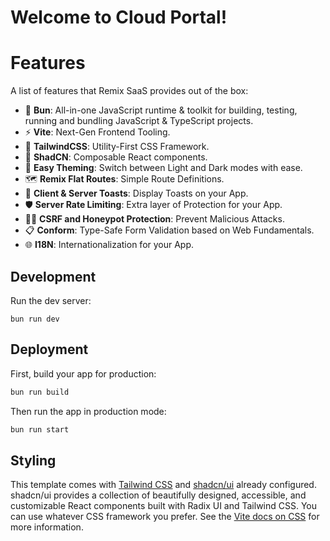# Welcome to Cloud Portal!

# Features

A list of features that Remix SaaS provides out of the box:

- 🚄 **Bun**: All-in-one JavaScript runtime & toolkit for building, testing, running and bundling JavaScript & TypeScript projects.
- ⚡ **Vite**: Next-Gen Frontend Tooling.
- 🎨 **TailwindCSS**: Utility-First CSS Framework.
- 📐 **ShadCN**: Composable React components.
- 🌙 **Easy Theming**: Switch between Light and Dark modes with ease.
- 🗺️ **Remix Flat Routes**: Simple Route Definitions.
- 🍞 **Client & Server Toasts**: Display Toasts on your App.
- 🛡️ **Server Rate Limiting**: Extra layer of Protection for your App.
- 🕵️‍♂️ **CSRF and Honeypot Protection**: Prevent Malicious Attacks.
- 📋 **Conform**: Type-Safe Form Validation based on Web Fundamentals.
- 🌐 **I18N**: Internationalization for your App.

## Development

Run the dev server:

```shellscript
bun run dev
```

## Deployment

First, build your app for production:

```sh
bun run build
```

Then run the app in production mode:

```sh
bun run start
```

## Styling

This template comes with [Tailwind CSS](https://tailwindcss.com/) and [shadcn/ui](https://ui.shadcn.com/) already configured. shadcn/ui provides a collection of beautifully designed, accessible, and customizable React components built with Radix UI and Tailwind CSS. You can use whatever CSS framework you prefer. See the [Vite docs on CSS](https://vitejs.dev/guide/features.html#css) for more information.
